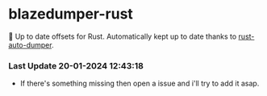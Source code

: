 # blazedumper-rust

🚀 Up to date offsets for Rust. Automatically kept up to date thanks to [rust-auto-dumper](https://github.com/Akandesh/rust-auto-dumper).


### Last Update 20-01-2024 12:43:18
- If there's something missing then open a issue and i'll try to add it asap.